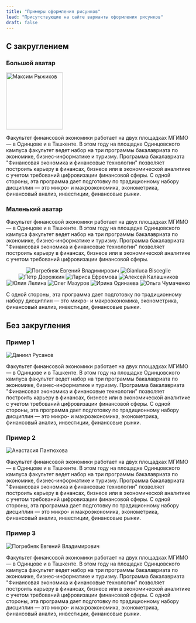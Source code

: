 ```yaml
---
title: "Примеры оформления рисунков"
lead: "Присутствующие на сайте варианты оформления рисунков"
draft: false
---
```


## С закруглением

### Большой аватар

<img 
  src="/images/sandbox/maxim.png" 
  alt="Максим Рыжиков" 
  class="border-0 rounded-circle float-left mr-3 pt-2" 
  style="width: 155px; height: 155px;"
/>

Факультет финансовой экономики работает на двух площадках МГИМО —
в Одинцове и в Ташкенте. В этом году на площадке Одинцовского кампуса факультет 
ведет набор на три программы бакалавриата по экономике, бизнес-информатике и туризму.
Программа бакалавриата "Финансовая экономика и финансовые технологии"
позволяет построить карьеру в финансах, бизнесе или в экономической аналитике 
с учетом требований цифровизации финансовой сферы. С одной стороны, 
эта программа дает подготовку по традиционному набору дисциплин — 
это микро- и макроэкономика, эконометрика, финансовый анализ, инвестиции, финансовые рынки.

### Маленький аватар

Факультет финансовой экономики работает на двух площадках МГИМО —
в Одинцове и в Ташкенте. В этом году на площадке Одинцовского кампуса факультет 
ведет набор на три программы бакалавриата по экономике, бизнес-информатике и туризму.
Программа бакалавриата "Финансовая экономика и финансовые технологии"
позволяет построить карьеру в финансах, бизнесе или в экономической аналитике 
с учетом требований цифровизации финансовой сферы. 

<center>
<img
    src="/images/sandbox/epogrebnyak2.jpg"
    alt="Погребняк Евгений Владимирович"
    title="Погребняк Евгений Владимирович"
    class="rounded-photo mr-1 mb-1"
/>
<img
    src="/images/sandbox/Gianluca-Bisceglie.png"
    alt="Gianluca Bisceglie"
    title="Gianluca Bisceglie"
    class="rounded-photo mr-1 mb-1"
/>
<img
    src="/images/sandbox/pyotr-dorozhkin.png"
    alt="Пётр Дорожкин"
    title="Пётр Дорожкин"
    class="rounded-photo mr-1 mb-1"
/>
<img
    src="/images/sandbox/larisa-efremova.png"
    alt="Лариса Ефремова"
    title="Лариса Ефремова"
    class="rounded-photo mr-1 mb-1"
/>
<img
    src="/images/sandbox/aleksey-kalashnikov.png"
    alt="Алексей Калашников"
    title="Алексей Калашников"
    class="rounded-photo mr-1 mb-1"
/>
<img
    src="/images/sandbox/juliya-lelina.png"
    alt="Юлия Лелина"
    title="Юлия Лелина"
    class="rounded-photo mr-1 mb-1"
/>
<img
    src="/images/sandbox/oleg-mazurov.png"
    alt="Олег Мазуров"
    title="Олег Мазуров"
    class="rounded-photo mr-1 mb-1"
/>
<img
    src="/images/sandbox/irina-odinaeva.png"
    alt="Ирина Одинаева"
    title="Ирина Одинаева"
    class="rounded-photo mr-1 mb-1"
/>
<img
    src="/images/sandbox/olga-chumachenko.png"
    alt="Ольга Чумаченко"
    title="Ольга Чумаченко"
    class="rounded-photo mr-1 mb-1"
/>
</center>

С одной стороны, 
эта программа дает подготовку по традиционному набору дисциплин — 
это микро- и макроэкономика, эконометрика, финансовый анализ, инвестиции, финансовые рынки.

## Без закругления

### Пример 1

<div class="d-block mb-md-1">
<img
  src="/images/sandbox/daniil.jpg"
  alt="Даниил Русанов"
  title="Даниил Русанов"
  class="w-25 float-left mr-3 pt-2"
/>
</div>

Факультет финансовой экономики работает на двух площадках МГИМО —
в Одинцове и в Ташкенте. В этом году на площадке Одинцовского кампуса факультет 
ведет набор на три программы бакалавриата по экономике, бизнес-информатике и туризму.
Программа бакалавриата "Финансовая экономика и финансовые технологии"
позволяет построить карьеру в финансах, бизнесе или в экономической аналитике 
с учетом требований цифровизации финансовой сферы. С одной стороны, 
эта программа дает подготовку по традиционному набору дисциплин — 
это микро- и макроэкономика, эконометрика, финансовый анализ, инвестиции, финансовые рынки.

### Пример 2

<div class="d-block mb-md-1">
<img
  src="/images/sandbox/finec-pantyukhova-1c.jpg"
  alt="Анастасия Пантюхова"
  title="Анастасия Пантюхова"
  class="w-25 float-left mr-3 pt-2"
/>
</div>

Факультет финансовой экономики работает на двух площадках МГИМО —
в Одинцове и в Ташкенте. В этом году на площадке Одинцовского кампуса факультет 
ведет набор на три программы бакалавриата по экономике, бизнес-информатике и туризму.
Программа бакалавриата "Финансовая экономика и финансовые технологии"
позволяет построить карьеру в финансах, бизнесе или в экономической аналитике 
с учетом требований цифровизации финансовой сферы. С одной стороны, 
эта программа дает подготовку по традиционному набору дисциплин — 
это микро- и макроэкономика, эконометрика, финансовый анализ, инвестиции, финансовые рынки.


### Пример 3

<div class="d-block mb-md-1">
<img
  src="/images/sandbox/epogrebnyak2.jpg"
  alt="Погребняк Евгений Владимирович"
  title="Погребняк Евгений Владимирович"
  class="w-25 float-left mr-3 pt-2"
/>

Факультет финансовой экономики работает на двух площадках МГИМО —
в Одинцове и в Ташкенте. В этом году на площадке Одинцовского кампуса факультет 
ведет набор на три программы бакалавриата по экономике, бизнес-информатике и туризму.
Программа бакалавриата "Финансовая экономика и финансовые технологии"
позволяет построить карьеру в финансах, бизнесе или в экономической аналитике 
с учетом требований цифровизации финансовой сферы. С одной стороны, 
эта программа дает подготовку по традиционному набору дисциплин — 
это микро- и макроэкономика, эконометрика, финансовый анализ, инвестиции, финансовые рынки.
</div>

